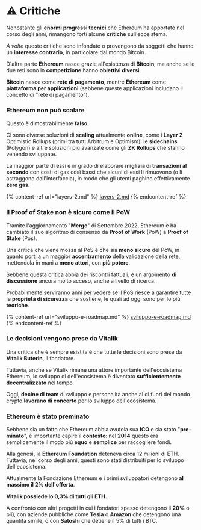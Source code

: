 # ⚠ Critiche

Nonostante gli **enormi progressi tecnici** che Ethereum ha apportato nel corso degli anni, rimangono forti alcune **critiche** sull'ecosistema.&#x20;

_A volte_ queste critiche sono infondate o provengono da soggetti che hanno un **interesse contrario**, in particolare dal mondo Bitcoin.&#x20;

D'altra parte **Ethereum** nasce grazie all'esistenza di **Bitcoin**, ma anche se le due reti sono in **competizione** hanno **obiettivi diversi**.

**Bitcoin** nasce come **rete di pagamento**, mentre **Ethereum** come **piattaforma per applicazioni** (sebbene queste applicazioni includano il concetto di "rete di pagamento").

### Ethereum non può scalare&#x20;

Questo è dimostrabilmente **falso**.

Ci sono diverse soluzioni di **scaling** attualmente **online**, come i **Layer 2** Optimistic Rollups (primi tra tutti Arbitrum e Optimism), le **sidechains** (Polygon) e altre soluzioni più avanzate come gli **ZK Rollups** che stanno venendo sviluppate.  &#x20;

La maggior parte di essi è in grado di elaborare **migliaia di transazioni al secondo** con costi di gas così bassi che alcuni di essi li rimuovono (o li astraggono dall'interfaccia), in modo che gli utenti paghino effettivamente **zero gas**.

{% content-ref url="layers-2.md" %}
[layers-2.md](layers-2.md)
{% endcontent-ref %}

### Il Proof of Stake non è sicuro come il PoW

Tramite l'aggiornamento "**Merge**" di Settembre 2022, Ethereum è ha cambiato il suo algoritmo di consenso da **Proof of Work** (PoW) a **Proof of Stake** (Pos).&#x20;

Una critica che viene mossa al PoS è che sia **meno sicuro** del PoW, in quanto porti a un maggior **accentramento** della validazione della rete, mettendola in mani a **meno attori**, con **più potere**.&#x20;

Sebbene questa critica abbia dei riscontri fattuali, è un argomento **di discussione** ancora molto acceso, anche a livello di ricerca.&#x20;

Probabilmente serviranno anni per vedere se il PoS riesce a garantire tutte le **proprietà di sicurezza** che sostiene, le quali ad oggi sono per lo più **teoriche**.&#x20;

{% content-ref url="sviluppo-e-roadmap.md" %}
[sviluppo-e-roadmap.md](sviluppo-e-roadmap.md)
{% endcontent-ref %}

### Le decisioni vengono prese da Vitalik

Una critica che è sempre esistita è che tutte le decisioni sono prese da **Vitalik Buterin**, il fondatore.

Tuttavia, anche se Vitalik rimane una attore importante dell'ecosistema Ethereum, lo sviluppo di dell'ecosistema è diventato **sufficientemente decentralizzato** nel tempo.&#x20;

Oggi, **decine di team** di sviluppo e personalità anche al di fuori del mondo crypto **lavorano di concerto** per lo sviluppo dell'ecosistema.

### Ethereum è stato preminato

Sebbene sia un fatto che Ethereum abbia avutola sua **ICO** e sia stato "**pre-minato**", è importante capire il **contesto**: nel **2014** questo era semplicemente il modo più **equo** e **semplice** per raccogliere fondi.&#x20;

Alla genesi, la **Ethereum Foundation** deteneva circa 12 milioni di ETH. Tuttavia, nel corso degli anni, questi sono stati distribuiti per lo sviluppo dell'ecosistema.

Attualmente la Fondazione Ethereum e i primi sviluppatori detengono **al massimo il 2% dell'offerta**.&#x20;

**Vitalik possiede lo 0,3% di tutti gli ETH.**

A confronto con altri progetti in cui i fondatori spesso detengono il **20%** o più, con aziende pubbliche come **Tesla** o **Amazon** che detengono una quantità simile, o con **Satoshi** che detiene il 5% di tutti i BTC.&#x20;

###
